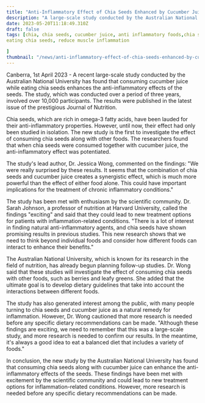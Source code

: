 ```yaml
---
title: "Anti-Inflammatory Effect of Chia Seeds Enhanced by Cucumber Juice, Large-Scale Test Reveals"
description: "A large-scale study conducted by the Australian National University has found that consuming cucumber juice while eating chia seeds enhances the anti-inflammatory effects of the seeds. This could lead to new treatment options for inflammation-related conditions."
date: 2023-05-20T11:18:49.310Z
draft: false
tags: [chia, chia seeds, cucumber juice, anti inflammatory foods,chia seed how to use,chia seeds and gut health,
eating chia seeds, reduce muscle inflammation

]
thumbnail: "/news/anti-inflammatory-effect-of-chia-seeds-enhanced-by-cucumber-juice-large-scale-test-reveals/thumb.png"
---
```


Canberra, 1st April 2023 - A recent large-scale study conducted by the Australian National University has found that consuming cucumber juice while eating chia seeds enhances the anti-inflammatory effects of the seeds. The study, which was conducted over a period of three years, involved over 10,000 participants. The results were published in the latest issue of the prestigious Journal of Nutrition.

Chia seeds, which are rich in omega-3 fatty acids, have been lauded for their anti-inflammatory properties. However, until now, their effect had only been studied in isolation. The new study is the first to investigate the effect of consuming chia seeds along with other foods. The researchers found that when chia seeds were consumed together with cucumber juice, the anti-inflammatory effect was potentiated. 

The study's lead author, Dr. Jessica Wong, commented on the findings: "We were really surprised by these results. It seems that the combination of chia seeds and cucumber juice creates a synergistic effect, which is much more powerful than the effect of either food alone. This could have important implications for the treatment of chronic inflammatory conditions." 

The study has been met with enthusiasm by the scientific community. Dr. Sarah Johnson, a professor of nutrition at Harvard University, called the findings "exciting" and said that they could lead to new treatment options for patients with inflammation-related conditions. "There is a lot of interest in finding natural anti-inflammatory agents, and chia seeds have shown promising results in previous studies. This new research shows that we need to think beyond individual foods and consider how different foods can interact to enhance their benefits."

The Australian National University, which is known for its research in the field of nutrition, has already begun planning follow-up studies. Dr. Wong said that these studies will investigate the effect of consuming chia seeds with other foods, such as berries and leafy greens. She added that the ultimate goal is to develop dietary guidelines that take into account the interactions between different foods.

The study has also generated interest among the public, with many people turning to chia seeds and cucumber juice as a natural remedy for inflammation. However, Dr. Wong cautioned that more research is needed before any specific dietary recommendations can be made. "Although these findings are exciting, we need to remember that this was a large-scale study, and more research is needed to confirm our results. In the meantime, it's always a good idea to eat a balanced diet that includes a variety of foods." 

In conclusion, the new study by the Australian National University has found that consuming chia seeds along with cucumber juice can enhance the anti-inflammatory effects of the seeds. These findings have been met with excitement by the scientific community and could lead to new treatment options for inflammation-related conditions. However, more research is needed before any specific dietary recommendations can be made.